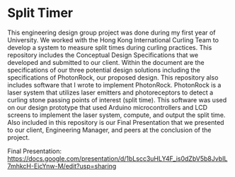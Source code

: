 # Split Timer
This engineering design group project was done during my first year of University. We worked with the Hong Kong International Curling Team
to develop a system to measure split times during curling practices.
This repository includes the Conceptual Design Specifications that we developed and submitted to our client. Within the document are the specifications of our three potential design solutions including the specifications of PhotonRock, our proposed design.
This repository also includes software that I wrote to implement PhotonRock. PhotonRock is a laser system that utilizes laser emitters and photoreceptors to detect a curling stone passing points of interest (split time). 
This software was used on our design prototype that used Arduino microcontrollers and LCD screens to implement the laser system, compute, and output the split time.
Also included in this repository is our Final Presentation that we presented to our client, Engineering Manager, and peers at the conclusion of the project.

Final Presentation: https://docs.google.com/presentation/d/1bLscc3uHLY4F_is0dZbV5b8JvbIL7mhkcH-EicYnw-M/edit?usp=sharing
